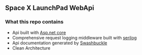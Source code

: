 ## Space X LaunchPad WebApi

### What this repo contains

 - Api built with [Asp.net core](https://www.asp.net/core/overview/aspnet-vnext)
 - Comprehensive request logging middleware built with [serilog](https://serilog.net/)
 - Api documentation generated by [Swashbuckle](https://github.com/domaindrivendev/Swashbuckle)
 - Clean Architecture 